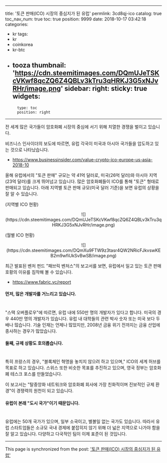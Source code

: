 
---
title: '토큰 판매(ICO) 시장의 중심지가 된 유럽'
permlink: 3cd8qj-ico
catalog: true
toc_nav_num: true
toc: true
position: 9999
date: 2018-10-17 03:42:18
categories:
- kr
tags:
- kr
- coinkorea
- kr-btc
- tooza
thumbnail: 'https://cdn.steemitimages.com/DQmUJeTSKcVKwf8qcZQ6Z4QBLv3kTru3qHRKJ3G5xNJvRHr/image.png'
sidebar:
    right:
        sticky: true
widgets:
    -
        type: toc
        position: right
---


전 세계 많은 국가들이 암호화폐 시장의 중심에 서기 위해 치열한 경쟁을 벌이고 있습니다. 

비즈니스 인사이더의 보도에 따르면, 유럽 각국이 미국과 아시아 국가들을 압도하고 있는 것으로 나타났습니다. 

- https://www.businessinsider.com/value-crypto-ico-europe-us-asia-2018-10

올해 유럽에서의 "토큰 판매" 규모는 약 41억 달러로, 미국(26억 달러)와 아시아 지역(23억 달러)를 크게 뛰어넘고 있습니다. 많은 암호화폐들이 ICO를 통해 "토큰" 형태로 판매되고 있습니다.  아래 지역별 토큰 판매 규모(미국 달러 기준)을 보면 유럽의 상황을 잘 알 수 있습니다.

(지역별 ICO 현황)
<center>
![](https://cdn.steemitimages.com/DQmUJeTSKcVKwf8qcZQ6Z4QBLv3kTru3qHRKJ3G5xNJvRHr/image.png)
</center>

(월별 ICO 현황)
<center>
![](https://cdn.steemitimages.com/DQmXu9FTW9z3tasr4QW2NRicFJkvswKEB2m9wfiUkSvBwSB/image.png)
</center>

최근 발표된 벤처 펀드 "패브릭 벤처스"의 보고서를 보면, 유럽에서 일고 있는 토큰 판매 호황의 이유를 짐작해 볼 수 있습니다.

- https://www.fabric.vc/report

#### 먼저, 많은 개발자를 거느리고 있습니다. 
#
"스택 오버플로우"에 따르면, 유럽 내에 550만 명의 개발자가 있다고 합니다. 미국의 경우 440만 명의 개발자가 있습니다. 유럽 내 대학들의 관련 박사 숫자 또는 미국 보다 두 배나 많습니다. 기술 인재는 언제나 많았지만, 2008년 금융 위기 전까지는 금융 산업에 종사하는 경우가 많았습니다. 

#### 둘째, 규제 상황도 호의롭습니다.
#
특히 프랑스의 경우, "블록체인 혁명을 놓치지 않으려 하고 있으며," ICO의 세계 허브를 목표로 하고 있습니다. 스위스 또한 비슷한 목표를 추진하고 있으며, 영국 정부는 암호화폐 테스크 포스를 만들었습니다. 

이 보고서는 "탈중앙화 네트워크와 암호화폐 회사에 가장 친화적이며 진보적인 규제 환경"이 경쟁력의 원천이 되고 있습니다.

#### 유럽이 본래 "도시 국가"이기 때문입니다.
#
유럽에는 50개 국가가 있으며, 일부 소국이고, 별볼일 없는 국가도 있습니다. 따라서 유럽 스타트업들은 소규모 국내 경제에 붙잡히지 않기 위해 더 넓은 지역으로 나가야 함을 잘 알고 있습니다. 다양하고 다국적인 팀이 이제 표준이 된 것입니다.

- - -

This page is synchronized from the post: ['토큰 판매(ICO) 시장의 중심지가 된 유럽'](https://steemit.com/@pius.pius/3cd8qj-ico)

